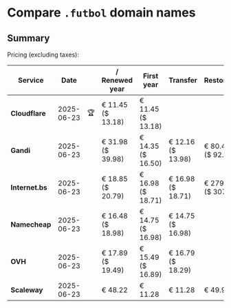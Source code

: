 # Compare `.futbol` domain names

## Summary

Pricing (excluding taxes):

| Service | Date |  | / Renewed year | First year | Transfer | Restoration |
|--|--|--|--|--|--|--|
| **Cloudflare** | 2025-06-23 | 🏆 | € 11.45<br>($ 13.18) | € 11.45<br>($ 13.18) |  |  |
| **Gandi** | 2025-06-23 |  | € 31.98<br>($ 39.98) | € 14.35<br>($ 16.50) | € 12.16<br>($ 13.98) | € 80.47<br>($ 92.54) |
| **Internet.bs** | 2025-06-23 |  | € 18.85<br>($ 20.79) | € 16.98<br>($ 18.71) | € 16.98<br>($ 18.71) | € 279.55<br>($ 307.99) |
| **Namecheap** | 2025-06-23 |  | € 16.48<br>($ 18.98) | € 14.75<br>($ 16.98) | € 14.75<br>($ 16.98) |  |
| **OVH** | 2025-06-23 |  | € 17.89<br>($ 19.49) | € 15.49<br>($ 16.89) | € 16.79<br>($ 18.29) |  |
| **Scaleway** | 2025-06-23 |  | € 48.22 | € 11.28 | € 11.28 | € 49.99 |
